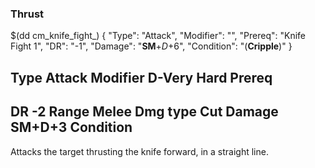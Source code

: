 ### Thrust

$(dd cm_knife_fight_)
{ "Type": "Attack",
	"Modifier": "",
	"Prereq": "Knife Fight 1",
	"DR": "-1",
	"Damage": "__SM__+*D*+6",
	"Condition": "(__Cripple__)"
}


Type
Attack
Modifier
D-Very Hard
Prereq
-
DR
-2
Range
Melee
Dmg type
Cut
Damage
SM+D+3
Condition
-
Attacks the target thrusting the knife forward, in a straight line.
